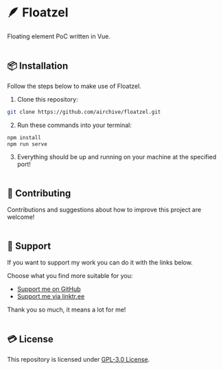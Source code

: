 # 🪶 Floatzel
Floating element PoC written in Vue.  
&nbsp;

## 📦 Installation  
Follow the steps below to make use of Floatzel.
&nbsp;

1. Clone this repository:  
```bash
git clone https://github.com/airchive/floatzel.git
```

2. Run these commands into your terminal:  
```bash
npm install
npm run serve
```

3. Everything should be up and running on your machine at the specified port!  
&nbsp;

## 🤝 Contributing  
Contributions and suggestions about how to improve this project are welcome!  
&nbsp;  

## 💚 Support  
If you want to support my work you can do it with the links below.  

Choose what you find more suitable for you:  
- [Support me on GitHub](https://github.com/sponsors/Airscripts)  
- [Support me via linktr.ee](https://linktr.ee/airscript)  

Thank you so much, it means a lot for me!  
&nbsp;  

## 💳 License  
This repository is licensed under [GPL-3.0 License](https://github.com/airchive/floatzel/blob/main/LICENSE).  
&nbsp;

